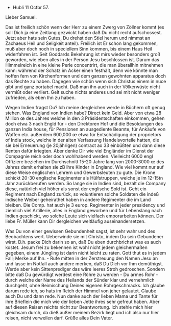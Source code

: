 + Hubli 11 Octbr 57.

Lieber Samuel.

Das ist freilich schön wenn der Herr zu einem Zwerg von Zöllner kommt (es soll Dich ja eine Zeitlang gezwickt haben daß Du nicht recht aufschossest. Jetzt aber hats sein Gutes, Du drehst den Stiel herum und nimmst an Zachaeus Heil und Seligkeit anteil). Freilich ist Er schon lang gekommen, muß aber doch noch in speciellem Sinn kommen, bis einem Haus Heil widerfahren ist. Seit Goddards Bekehrung ist mirs wieder besonders groß geworden, wie eben alles in der Person Jesu beschlossen ist. Darum das Himmelreich in eine kleine Perle concentrirt, die man überallhin mitnehmen kann: während der Schatz im Acker einen festhält, denn wie könnte man hoffen fern von Kirchenformen und dem ganzen gewohnten apparatus doch das Rechte zu haben. Dagegen wie schön wenn sich Christus einem in nuce gibt und ganz portabel macht. Daß man ihn auch in der Völkerwüste nicht vermißt oder verliert. Gelt suche nichts anderes und sei mit nicht weniger zufrieden, als eben Ihn zu haben.

Wegen Indien fragst Du? Ich meine dergleichen werde in Büchern oft genug stehen. Was England von Indien habe? Direct kein Geld. Aber von etwa 28 Million œ des Jahres welche in den 3 Präsidentschaften einkommen, gehen doch etwa 3 nach Engld für - den Direktoren Hof und die Besoldungen des ganzen India house, für Pensionen an ausgediente Beamte, für Ankäufe von Waffen etc. außerdem 600,000 œ etwa für Entschädigung der proprietors of India stock, welche in der alten Verfassung Handelsvorteile hatten, die sie bei Erneuerung (je 20jährigen) contract ao 33 einbüßten und dann diese Renten dafür kriegten. Aber denke Dir wie viel Engländer im Dienst der Compagnie reich oder doch wohlhabend werden. Vielleicht 6000 engl Offiziere beziehen im Durchschnitt 15-20 Jahre lang von 2000-3000 œ des Jahres damit erhalten sie zB ihre Kinder in England. Wie viel kommt nur auf diese Weise englischen Lehrern und Gewerbsleuten zu gute. Die Krone schickt 20-30 englische Regimenter als Hülfstruppen, welche je im 12-15tn Jahr zurückberufen werden. So lange sie in Indien sind, bezalt die Company diese, natürlich viel höher als sonst der englische Sold ist. Geht ein Regiment nach England zurück, so voluntieren solche Soldaten die indeß indische Weiber geheirathet haben in andere Regimenter die im Land bleiben. Die Comp. hat auch je 3 europ. Regimenter in jeder presidency und ziemlich viel Artillerie, alles in England geworben und für Lebenslang nach Indien geschickt, wo solche Leute sich vielfach emporarbeiten können. Der liebe Fr. Müller kann Dir dergleichen weitläufig auseinandersetzen.

Was Du von einer gewissen Gebundenheit sagst, ist sehr wahr und des Beobachtens wert. Ueberwinde sie mit Christo, indem Du sein Gebundener wirst. D.h. packe Dich darin so an, daß Du eben durchbrichst was es auch kostet. Jesum frei zu bekennen ist wohl nicht jedem gleichermaßen gegeben, einem Jüngling ist darin nicht leicht zu raten. Gott thut es in jedem Fall; Merke auf Ihn. - Rufe mitten in der Zerstreuung den Namen Jesu an und lasse im Notfall auch andere merken, daß Du Dich vor Ihm demüthigst. Werde aber kein Sittenprediger das wäre leeres Stroh gedroschen. Sondern bitte daß Du gewürdigt werdest eine Röhre zu werden - Du armes Rohr - durch welche der Name des Heilands der Sünder klar und vernehmlich durchgeht, ohne Beimischung Deines eigenen Rohrgeschmacks. Ich glaube darum rede ich, so hats im Reich der Himmel von jeher gelautet. Glaube auch Du und dann rede. 
Nun danke auch der lieben Mama und Tante für ihre Brieflein die mich wie der lieben Jette ihres sehr gefreut haben. Aber auf diesen Reisen reichts nicht zur Beantwortung. Ich stehle mich hier gleichsam durch, da dieß außer meinem Bezirk liegt und ich also nur hier reisen, nicht verweilen darf. 
 Grüße alles
 Dein Vater.

